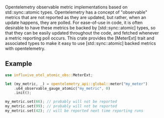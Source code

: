 <!-- cargo-rdme start -->

Opentelemetry observable metric implementations based on std::sync::atomic
types.
Opentelemetry has a concept of "observable" metrics that are not reported
as they are updated, but rather, when an update happens, they are polled.
For ease-of-use in code, it is often desirable to have these metrics be
backed by [std::sync::atomic] types, so that they can be easily updated
throughout the code, and fetched whenever a metric reporting poll occurs.
This crate provides the [MeterExt] trait and associated types to make
it easy to use [std::sync::atomic] backed metrics with opentelemetry.

## Example

```rust
use influxive_otel_atomic_obs::MeterExt;

let (my_metric, _) = opentelemetry_api::global::meter("my_meter")
    .u64_observable_gauge_atomic("my_metric", 0)
    .init();

my_metric.set(66); // probably will not be reported
my_metric.set(99); // probably will not be reported
my_metric.set(42); // will be reported next time reporting runs
```

<!-- cargo-rdme end -->
